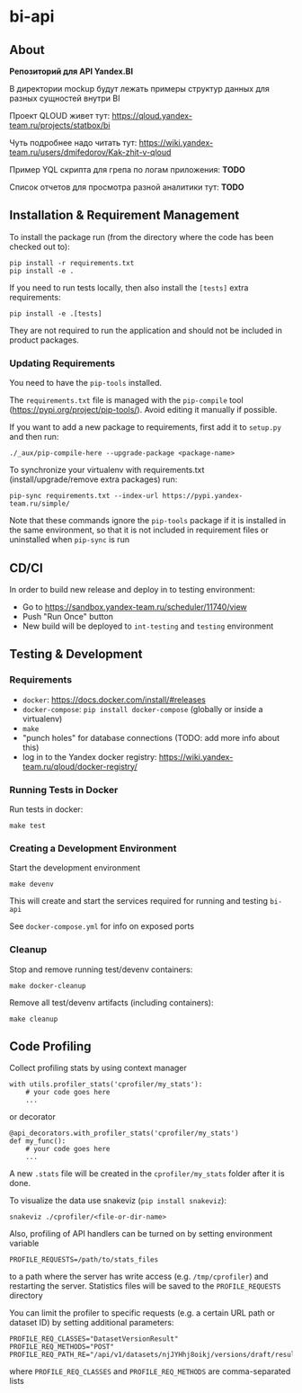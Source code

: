 # bi-api

## About

**Репозиторий для API Yandex.BI**

В директории mockup будут лежать примеры структур данных для разных сущностей внутри BI

Проект QLOUD живет тут: https://qloud.yandex-team.ru/projects/statbox/bi

Чуть подробнее надо читать тут: https://wiki.yandex-team.ru/users/dmifedorov/Kak-zhit-v-qloud
 
Пример YQL скрипта для грепа по логам приложения: **TODO**

Список отчетов для просмотра разной аналитики тут: **TODO**


## Installation & Requirement Management

To install the package run (from the directory where the code has been checked out to):
```
pip install -r requirements.txt
pip install -e .
```

If you need to run tests locally, then also install the `[tests]` extra requirements:
```
pip install -e .[tests]
```
They are not required to run the application and should not be included in product packages.

### Updating Requirements

You need to have the `pip-tools` installed.

The `requirements.txt` file is managed with the `pip-compile` tool (https://pypi.org/project/pip-tools/). Avoid editing it manually if possible.

If you want to add a new package to requirements, first add it to `setup.py` and then run:
```
./_aux/pip-compile-here --upgrade-package <package-name>
```

To synchronize your virtualenv with requirements.txt (install/upgrade/remove extra packages) run:
```
pip-sync requirements.txt --index-url https://pypi.yandex-team.ru/simple/
```

Note that these commands ignore the `pip-tools` package if it is installed in the same environment,
so that it is not included in requirement files or uninstalled when `pip-sync` is run


## CD/CI
In order to build new release and deploy in to testing environment:
  * Go to https://sandbox.yandex-team.ru/scheduler/11740/view
  * Push "Run Once" button
  * New build will be deployed to `int-testing` and `testing` environment


## Testing & Development

### Requirements
- `docker`: https://docs.docker.com/install/#releases
- `docker-compose`: `pip install docker-compose` (globally or inside a virtualenv)
- `make`
- "punch holes" for database connections (TODO: add more info about this)
- log in to the Yandex docker registry: https://wiki.yandex-team.ru/qloud/docker-registry/

### Running Tests in Docker

Run tests in docker:
```
make test
```

### Creating a Development Environment

Start the development environment
```
make devenv
```

This will create and start the services required for running and testing `bi-api`

See `docker-compose.yml` for info on exposed ports


### Cleanup

Stop and remove running test/devenv containers:
```
make docker-cleanup
```

Remove all test/devenv artifacts (including containers):
```
make cleanup
```

## Code Profiling

Collect profiling stats by using context manager
```
with utils.profiler_stats('cprofiler/my_stats'):
    # your code goes here
    ...
```
or decorator
```
@api_decorators.with_profiler_stats('cprofiler/my_stats')
def my_func():
    # your code goes here
    ...
```
A new `.stats` file will be created in the `cprofiler/my_stats` folder after it is done.

To visualize the data use snakeviz (`pip install snakeviz`):
```
snakeviz ./cprofiler/<file-or-dir-name>
```

Also, profiling of API handlers can be turned on by setting environment variable
```
PROFILE_REQUESTS=/path/to/stats_files
```
to a path where the server has write access (e.g. `/tmp/cprofiler`) and restarting the server.
Statistics files will be saved to the `PROFILE_REQUESTS` directory

You can limit the profiler to specific requests (e.g. a certain URL path or dataset ID)
by setting additional parameters:
```
PROFILE_REQ_CLASSES="DatasetVersionResult"
PROFILE_REQ_METHODS="POST"
PROFILE_REQ_PATH_RE="/api/v1/datasets/njJYHhj8oikj/versions/draft/result"
```
where `PROFILE_REQ_CLASSES` and `PROFILE_REQ_METHODS` are comma-separated lists
